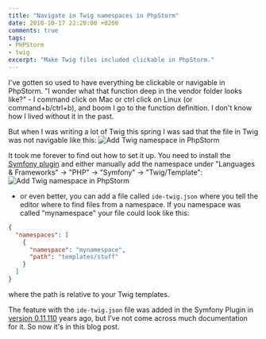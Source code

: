 ```yaml
---
title: "Navigate in Twig namespaces in PhpStorm"
date: 2018-10-17 22:20:00 +0200
comments: true
tags:
- PHPStorm
- twig
excerpt: "Make Twig files included clickable in PhpStorm."
---
```

I've gotten so used to have everything be clickable or navigable in PhpStorm. "I wonder what that function deep in the vendor folder looks like?" - I command click on Mac or ctrl click on Linux (or command+b/ctrl+b), and boom I go to the function definition. I don't know how I lived without it in the past.

But when I was writing a lot of Twig this spring I was sad that the file in Twig was not navigable like this:
<img class="centered-image" src="/img/namespace-navigate.gif" alt="Add Twig namespace in PhpStorm">


It took me forever to find out how to set it up. You need to install the [Symfony plugin](https://plugins.jetbrains.com/plugin/7219-symfony-plugin) and either manually add the namespace under "Languages & Frameworks" -> "PHP" -> "Symfony" -> "Twig/Template":
<img class="centered-image" src="/img/namespace.png" alt="Add Twig namespace in PhpStorm">
- or even better, you can add a file called `ide-twig.json` where you tell the editor where to find files from a namespace. If you namespace was called "mynamespace" your file could look like this:
```json
{
  "namespaces": [
    {
      "namespace": "mynamespace",
      "path": "templates/stuff"
    }
  ]
}
```
where the path is relative to your Twig templates. 

The feature with the `ide-twig.json` file was added in the Symfony Plugin in [version 0.11.110](https://plugins.jetbrains.com/plugin/7219-symfony-plugin/update/24192) years ago, but I've not come across much documentation for it. So now it's in this blog post.

